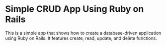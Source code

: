# Simple CRUD App Using Ruby on Rails

This is a simple app that shows how to create a database-driven application using Ruby on Rails. It features create, read, update, and delete functions.
